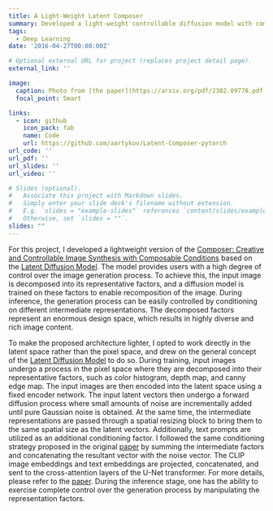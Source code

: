 ```yaml
---
title: A Light-Weight Latent Composer
summary: Developed a light-weight controllable diffusion model with composable conditions based on Latent Diffusion Model.
tags:
  - Deep Learning
date: '2016-04-27T00:00:00Z'

# Optional external URL for project (replaces project detail page).
external_link: ''

image:
  caption: Photo from [the paper](https://arxiv.org/pdf/2302.09778.pdf)
  focal_point: Smart

links:
  - icon: github
    icon_pack: fab
    name: Code
    url: https://github.com/aartykov/Latent-Composer-pytorch
url_code: ''
url_pdf: ''
url_slides: ''
url_video: ''

# Slides (optional).
#   Associate this project with Markdown slides.
#   Simply enter your slide deck's filename without extension.
#   E.g. `slides = "example-slides"` references `content/slides/example-slides.md`.
#   Otherwise, set `slides = ""`.
slides: ""
---
```


For this project, I developed a lightweight version of the [Composer: Creative and Controllable Image Synthesis with Composable Conditions](https://arxiv.org/pdf/2302.09778.pdf) based on the [Latent Diffusion Model](https://arxiv.org/pdf/2112.10752.pdf). The model provides users with a high degree of control over the image generation process. To achieve this, the input image is decomposed into its representative factors, and a diffusion model is trained on these factors to enable recomposition of the image. During inference, the generation process can be easily controlled by conditioning on different intermediate representations. The decomposed factors represent an enormous design space, which results in highly diverse and rich image content.  

To make the proposed architecture lighter, I opted to work directly in the latent space rather than the pixel space, and drew on the general concept of the [Latent Diffusion Model](https://arxiv.org/pdf/2112.10752.pdf) to do so. During training, input images undergo a process in the pixel space where they are decomposed into their representative factors, such as color histogram, depth map, and canny edge map. The input images are then encoded into the latent space using a fixed encoder network. The input latent vectors then undergo a forward diffusion process where small amounts of noise are incrementally added until pure Gaussian noise is obtained. At the same time, the intermediate representations are passed through a spatial resizing block to bring them to the same spatial size as the latent vectors. Additionally, text prompts are utilized as an additional conditioning factor. I followed the same conditioning strategy proposed in the original [paper](https://arxiv.org/pdf/2302.09778.pdf) by summing the intermediate factors and concatenating the resultant vector with the noise vector. The CLIP image embeddings and text embeddings are projected, concatenated, and sent to the cross-attention layers of the U-Net transformer. For more details, please refer to the [paper](https://arxiv.org/pdf/2302.09778.pdf). During the inference stage, one has the ability to exercise complete control over the generation process by manipulating the representation factors.


